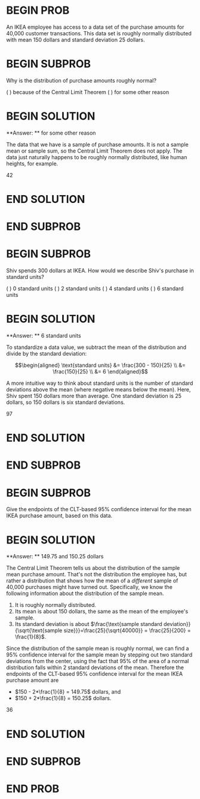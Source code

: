 # BEGIN PROB

An IKEA employee has access to a data set of the purchase amounts for 40,000 customer transactions. This data set is roughly normally distributed with mean 150 dollars and standard deviation 25 dollars.

# BEGIN SUBPROB

Why is the distribution of purchase amounts roughly normal?

( ) because of the Central Limit Theorem
( ) for some other reason

# BEGIN SOLUTION

**Answer: ** for some other reason

The data that we have is a sample of purchase amounts. It is not a sample mean or sample sum, so the Central Limit Theorem does not apply. The data just naturally happens to be roughly normally distributed, like human heights, for example.

<average>42</average>
# END SOLUTION

# END SUBPROB

# BEGIN SUBPROB

Shiv spends 300 dollars at IKEA. How would we describe Shiv's purchase in standard units?

( ) 0 standard units
( ) 2 standard units
( ) 4 standard units
( ) 6 standard units

# BEGIN SOLUTION

**Answer: ** 6 standard units

To standardize a data value, we subtract the mean of the distribution and divide by the standard deviation:

$$\begin{aligned} 
        \text{standard units} &= \frac{300 - 150}{25} \\ 
        		    &= \frac{150}{25} \\
        		    &= 6
\end{aligned}$$

A more intuitive way to think about standard units is the number of standard deviations above the mean (where negative means below the mean). Here, Shiv spent 150 dollars more than average. One standard deviation is 25 dollars, so 150 dollars is six standard deviations.

<average>97</average>
# END SOLUTION

# END SUBPROB

# BEGIN SUBPROB

 Give the endpoints of the CLT-based 95% confidence interval for the mean IKEA purchase amount, based on this data.

# BEGIN SOLUTION

**Answer: ** 149.75 and 150.25 dollars

The Central Limit Theorem tells us about the distribution of the sample mean purchase amount. That's not the distribution the employee has, but rather a distribution that shows how the mean of a *different* sample of 40,000 purchases might have turned out. Specifically, we know the following information about the distribution of the sample mean.

1. It is roughly normally distributed.
2. Its mean is about 150 dollars, the same as the mean of the employee's sample.
3. Its standard deviation is about $\frac{\text{sample standard deviation}}{\sqrt{\text{sample size}}}=\frac{25}{\sqrt{40000}} = \frac{25}{200} = \frac{1}{8}$.

Since the distribution of the sample mean is roughly normal, we can find a 95% confidence interval for the sample mean by stepping out two standard deviations from the center, using the fact that 95% of the area of a normal distribution falls within 2 standard deviations of the mean. Therefore the endpoints of the CLT-based 95% confidence interval for the mean IKEA purchase amount are

- $150 - 2*\frac{1}{8} = 149.75$ dollars, and
- $150 + 2*\frac{1}{8} = 150.25$ dollars.

<average>36</average>
# END SOLUTION

# END SUBPROB

# END PROB